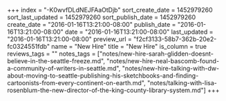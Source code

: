 +++
index = "-K0wvfDLdNEJFAaOtDjb"
sort_create_date = 1452979260
sort_last_updated = 1452979260
sort_publish_date = 1452979260
create_date = "2016-01-16T13:21:00-08:00"
publish_date = "2016-01-16T13:21:00-08:00"
date = "2016-01-16T13:21:00-08:00"
last_updated = "2016-01-16T13:21:00-08:00"
preview_url = "f2cf3133-58b7-362b-20e2-fc0324551fdb"
name = "New Hire"
title = "New Hire"
is_column = true
reviews_tags = ""
notes_tags = ["notes/new-hire-sarah-glidden-doesnt-believe-in-the-seattle-freeze.md", "notes/new-hire-neal-bascomb-found-a-community-of-writers-in-seattle.md", "notes/new-hire-talking-with-dw-about-moving-to-seattle-publishing-his-sketchbooks-and-finding-cartoonists-from-every-continent-on-earth.md", "notes/talking-with-lisa-rosenblum-the-new-director-of-the-king-county-library-system.md"]
+++

